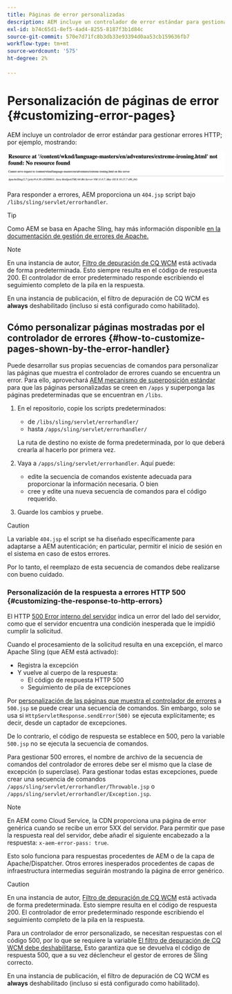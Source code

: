 ```yaml
---
title: Páginas de error personalizadas
description: AEM incluye un controlador de error estándar para gestionar errores HTTP, que se puede personalizar.
exl-id: b74c65d1-8ef5-4ad4-8255-8187f3b1d84c
source-git-commit: 570e7d71fc8b3db33e93394d0aa53cb159636fb7
workflow-type: tm+mt
source-wordcount: '575'
ht-degree: 2%

---
```


# Personalización de páginas de error {#customizing-error-pages}

AEM incluye un controlador de error estándar para gestionar errores HTTP; por ejemplo, mostrando:

![Mensaje de error estándar](assets/error-message-standard.png)

Para responder a errores, AEM proporciona un `404.jsp` script bajo `/libs/sling/servlet/errorhandler`.

>[!TIP]
>
>Como AEM se basa en Apache Sling, hay más información disponible [en la documentación de gestión de errores de Apache.](https://sling.apache.org/documentation/the-sling-engine/errorhandling.html)

>[!NOTE]
>
>En una instancia de autor, [Filtro de depuración de CQ WCM](/help/implementing/deploying/configuring-osgi.md) está activada de forma predeterminada. Esto siempre resulta en el código de respuesta 200. El controlador de error predeterminado responde escribiendo el seguimiento completo de la pila en la respuesta.
>
>En una instancia de publicación, el filtro de depuración de CQ WCM es **always** deshabilitado (incluso si está configurado como habilitado).

## Cómo personalizar páginas mostradas por el controlador de errores {#how-to-customize-pages-shown-by-the-error-handler}

Puede desarrollar sus propias secuencias de comandos para personalizar las páginas que muestra el controlador de errores cuando se encuentra un error. Para ello, aprovechará [AEM mecanismo de superposición estándar](/help/implementing/developing/introduction/overlays.md) para que las páginas personalizadas se creen en `/apps` y superponga las páginas predeterminadas que se encuentran en `/libs`.

1. En el repositorio, copie los scripts predeterminados:

   * de `/libs/sling/servlet/errorhandler/`
   * hasta `/apps/sling/servlet/errorhandler/`

   La ruta de destino no existe de forma predeterminada, por lo que deberá crearla al hacerlo por primera vez.

1. Vaya a `/apps/sling/servlet/errorhandler`. Aquí puede:

   * edite la secuencia de comandos existente adecuada para proporcionar la información necesaria. O bien
   * cree y edite una nueva secuencia de comandos para el código requerido.

1. Guarde los cambios y pruebe.

>[!CAUTION]
>
>La variable `404.jsp` el script se ha diseñado específicamente para adaptarse a AEM autenticación; en particular, permitir el inicio de sesión en el sistema en caso de estos errores.
>
>Por lo tanto, el reemplazo de esta secuencia de comandos debe realizarse con bueno cuidado.

### Personalización de la respuesta a errores HTTP 500 {#customizing-the-response-to-http-errors}

El HTTP [500 Error interno del servidor](https://www.w3.org/Protocols/rfc2616/rfc2616-sec10.html) indica un error del lado del servidor, como que el servidor encuentra una condición inesperada que le impidió cumplir la solicitud.

Cuando el procesamiento de la solicitud resulta en una excepción, el marco Apache Sling (que AEM está activado):

* Registra la excepción
* Y vuelve al cuerpo de la respuesta:
   * El código de respuesta HTTP 500
   * Seguimiento de pila de excepciones

Por [personalización de las páginas que muestra el controlador de errores](#how-to-customize-pages-shown-by-the-error-handler) a `500.jsp` se puede crear una secuencia de comandos. Sin embargo, solo se usa si `HttpServletResponse.sendError(500)` se ejecuta explícitamente; es decir, desde un captador de excepciones.

De lo contrario, el código de respuesta se establece en 500, pero la variable `500.jsp` no se ejecuta la secuencia de comandos.

Para gestionar 500 errores, el nombre de archivo de la secuencia de comandos del controlador de errores debe ser el mismo que la clase de excepción (o superclase). Para gestionar todas estas excepciones, puede crear una secuencia de comandos `/apps/sling/servlet/errorhandler/Throwable.jsp` o `/apps/sling/servlet/errorhandler/Exception.jsp`.

>[!NOTE]
>
>En AEM como Cloud Service, la CDN proporciona una página de error genérica cuando se recibe un error 5XX del servidor. Para permitir que pase la respuesta real del servidor, debe añadir el siguiente encabezado a la respuesta: `x-aem-error-pass: true`.
>
>Esto solo funciona para respuestas procedentes de AEM o de la capa de Apache/Dispatcher. Otros errores inesperados procedentes de capas de infraestructura intermedias seguirán mostrando la página de error genérico.

>[!CAUTION]
>
>En una instancia de autor, [Filtro de depuración de CQ WCM](/help/implementing/deploying/configuring-osgi.md) está activada de forma predeterminada. Esto siempre resulta en el código de respuesta 200. El controlador de error predeterminado responde escribiendo el seguimiento completo de la pila en la respuesta.
>
>Para un controlador de error personalizado, se necesitan respuestas con el código 500, por lo que se requiere la variable [El filtro de depuración de CQ WCM debe deshabilitarse.](/help/implementing/deploying/configuring-osgi.md) Esto garantiza que se devuelva el código de respuesta 500, que a su vez déclencheur el gestor de errores de Sling correcto.
>
>En una instancia de publicación, el filtro de depuración de CQ WCM es **always** deshabilitado (incluso si está configurado como habilitado).
